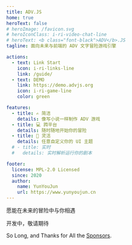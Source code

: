```yaml
---
title: ADV.JS
home: true
heroText: false
# heroImage: /favicon.svg
# heroIconClass: i-ri-video-chat-line
# heroText: <b class="font-black">ADV</b>.JS
tagline: 面向未来与前端的 ADV 文字冒险游戏引擎

actions:
  - text: Link Start
    icon: i-ri-links-line
    link: /guide/
  - text: DEMO
    link: https://demo.advjs.org
    icon: i-ri-game-line
    color: green

features:
  - title: ✍️ 简洁
    details: 像写小说一样制作 ADV 游戏
  - title: 💻 跨平台
    details: 随时随地开始你的冒险
  - title: 🎨 灵活
    details: 任意自定义你的 UI 主题
  # - title: 实时
  #   details: 实时解析运行你的剧本

footer:
  license: MPL-2.0 Licensed
  since: 2020
  author:
    name: YunYouJun
    url: https://www.yunyoujun.cn
---
```


<div class="text-center font-light text-2xl">

<div class="text-2xl font-normal gradient-text from-blue-600 to-green-500 bg-gradient-to-r">

愿能在未来的冒险中与你相遇

</div>

开发中，敬请期待

<div class="text-2xl font-black">

So Long, and Thanks for All the [Sponsors](https://sponsors.yunyoujun.cn).

</div>

</div>
